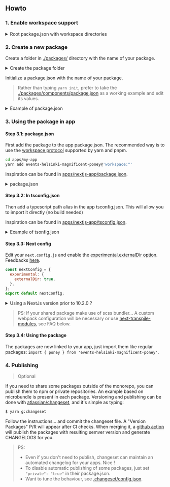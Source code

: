## Howto

### 1. Enable workspace support

<details>
<summary>Root package.json with workspace directories</summary>

```json5
{
  "name": "events-helsinki-monorepo",
  // Set the directories where your apps, packages will be placed
  "workspaces": ["apps/*", "packages/*"],
  //...
}
```

_The package manager will scan those directories and look for children `package.json`. Their
content is used to define the workspace topology (apps, libs, dependencies...)._

</details>

### 2. Create a new package

Create a folder in [./packages/](./packages) directory with the name of
your package.

<details>
   <summary>Create the package folder</summary>

```bash
mkdir packages/magnificent-poney
mkdir packages/magnificent-poney/src
cd packages/magnificent-poney
```

</details>

Initialize a package.json with the name of your package.

> Rather than typing `yarn init`, prefer to take the [./packages/components/package.json](./packages/components/package.json)
> as a working example and edit its values.

<details>
<summary>Example of package.json</summary>

```json5
{
  "name": "events-helsinki-magnificent-poney",
  "version": "0.0.0",
  "private": true,
  "scripts": {
    "clean": "rimraf --no-glob ./tsconfig.tsbuildinfo",
    "lint": "eslint . --ext .ts,.tsx,.js,.jsx",
    "typecheck": "tsc --project ./tsconfig.json --noEmit",
    "test": "run-s 'test:*'",
    "test:unit": "echo \"No tests yet\"",
    "fix:staged-files": "lint-staged --allow-empty",
    "fix:all-files": "eslint . --ext .ts,.tsx,.js,.jsx --fix",
  },
  "devDependencies": {
    "@events-helsinki/eslint-config-bases": "workspace:^",
  },
}
```

</details>

### 3. Using the package in app

#### Step 3.1: package.json

First add the package to the app package.json. The recommended way is to
use the [workspace protocol](https://yarnpkg.com/features/protocols#workspace) supported by
yarn and pnpm.

```bash
cd apps/my-app
yarn add events-helsinki-magnificent-poney@'workspace:^'
```

Inspiration can be found in [apps/nextjs-app/package.json](./apps/nextjs-app/package.json).

<details>
<summary>package.json</summary>

```json5
{
  "name": "my-app",
  "dependencies": {
    "events-helsinki-magnificient-poney": "workspace:^",
  },
}
```

</details>

#### Step 3.2: In tsconfig.json

Then add a typescript path alias in the app tsconfig.json. This
will allow you to import it directly (no build needed)

Inspiration can be found in [apps/nextjs-app/tsconfig.json](./apps/nextjs-app/tsconfig.json).

<details>
  <summary>Example of tsonfig.json</summary>

```json5
{
  "compilerOptions": {
    "baseUrl": "./src",
    "paths": {
      // regular app aliases
      "@/components/*": ["./components/*"],
      // packages aliases, relative to app_directory/baseUrl
      "events-helsinki-magnificent-poney/*": [
        "../../../packages/magnificent-poney/src/*",
      ],
      "events-helsinki-magnificent-poney": [
        "../../../packages/magnificent-poney/src/index",
      ],
    },
  },
}
```

> PS:
>
> - Don't try to set aliases in the global tsonfig.base.json to keep strict with
>   graph dependencies.
> - The **star** in `events-helsinki-magnificent-poney/*` allows you to import subfolders. If you use
>   a barrel file (index.ts), the alias with star can be removed.

</details>

#### Step 3.3: Next config

Edit your `next.config.js` and enable the [experimental.externalDir option](https://github.com/vercel/next.js/pull/22867).
Feedbacks [here](https://github.com/vercel/next.js/discussions/26420).

```js
const nextConfig = {
  experimental: {
    externalDir: true,
  },
};
export default nextConfig;
```

<details>
  <summary>Using a NextJs version prior to 10.2.0 ?</summary>

If you're using an older NextJs version and don't have the experimental flag, you can simply override your
webpack config.

```js
const nextConfig = {
  webpack: (config, { defaultLoaders }) => {
    // Will allow transpilation of shared packages through tsonfig paths
    // @link https://github.com/vercel/next.js/pull/13542
    const resolvedBaseUrl = path.resolve(config.context, "../../");
    config.module.rules = [
      ...config.module.rules,
      {
        test: /\.(tsx|ts|js|jsx|json)$/,
        include: [resolvedBaseUrl],
        use: defaultLoaders.babel,
        exclude: (excludePath) => {
          return /node_modules/.test(excludePath);
        },
      },
    ];
    return config;
  },
};
```

</details>

> PS: If your shared package make use of scss bundler... A custom webpack configuration will be necessary
> or use [next-transpile-modules](https://github.com/martpie/next-transpile-modules), see FAQ below.

#### Step 3.4: Using the package

The packages are now linked to your app, just import them like regular packages: `import { poney } from 'events-helsinki-magnificent-poney'`.

### 4. Publishing

> Optional

If you need to share some packages outside of the monorepo, you can publish them to npm or private repositories.
An example based on microbundle is present in each package. Versioning and publishing can be done with [atlassian/changeset](https://github.com/atlassian/changesets),
and it's simple as typing:

```bash
$ yarn g:changeset
```

Follow the instructions... and commit the changeset file. A "Version Packages" P/R will appear after CI checks.
When merging it, a [github action](./.github/workflows/release-or-version-pr.yml) will publish the packages
with resulting semver version and generate CHANGELOGS for you.

> PS:
>
> - Even if you don't need to publish, changeset can maintain an automated changelog for your apps. Nice !
> - To disable automatic publishing of some packages, just set `"private": "true"` in their package.json.
> - Want to tune the behaviour, see [.changeset/config.json](./.changeset/config.json).

